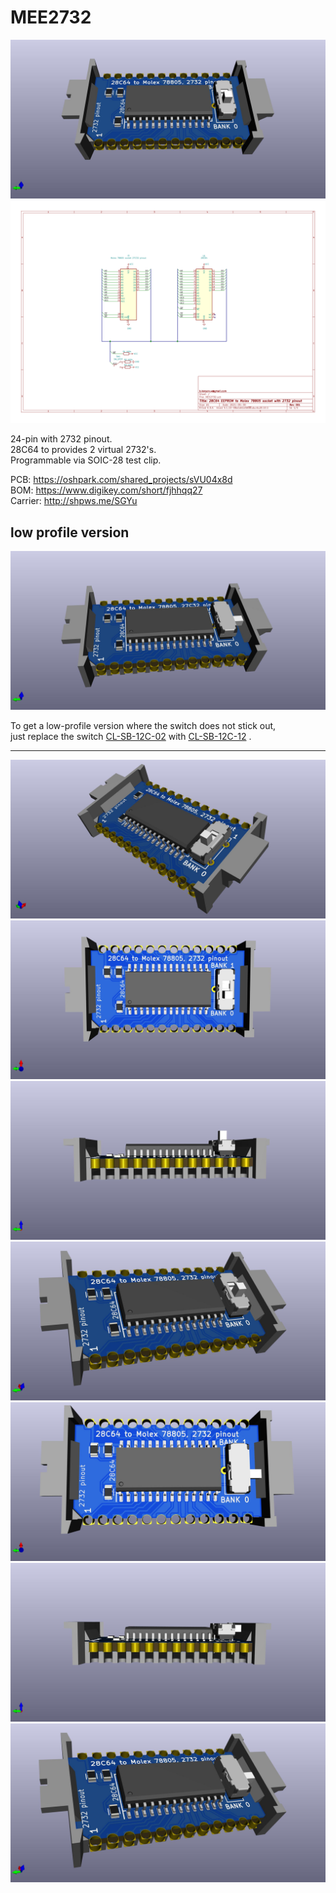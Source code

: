# MEE2732
![](MEE2732.jpg)
![](MEE2732.svg)

24-pin with 2732 pinout.  
28C64 to provides 2 virtual 2732's.  
Programmable via SOIC-28 test clip.

PCB: https://oshpark.com/shared_projects/sVU04x8d  
BOM: https://www.digikey.com/short/fjhhqq27  
Carrier: http://shpws.me/SGYu  

## low profile version
![](MEE2732_low_profile.jpg)

To get a low-profile version where the switch does not stick out,  
just replace the switch [CL-SB-12C-02](https://www.digikey.com/short/3zrp84cr) with [CL-SB-12C-12](https://www.digikey.com/short/b9djbwmq) .

----

![](MEE2732_2.jpg)
![](MEE2732_top.jpg)
![](MEE2732_front.jpg)
![](MEE2732_iso_1.jpg)
![](MEE2732_low_profile_top.jpg)
![](MEE2732_low_profile_front.jpg)
![](MEE2732_low_profile_iso_1.jpg)
